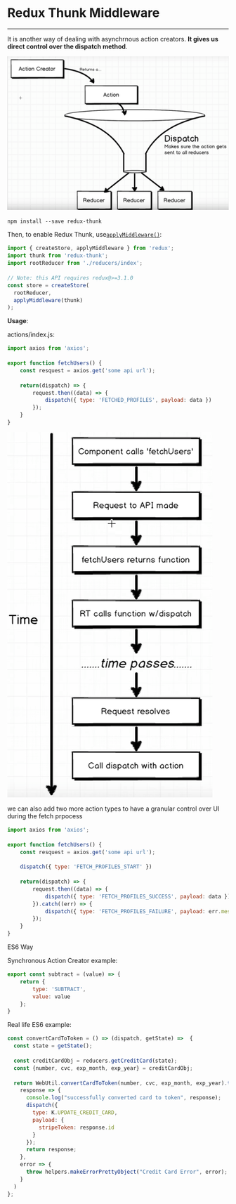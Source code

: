 # Redux Thunk Middleware

---

It is another way of dealing with asynchrnous action creators. **It gives us direct control over the dispatch method**.

![](/assets/dispatch.png)

```
npm install --save redux-thunk
```

Then, to enable Redux Thunk, use[`applyMiddleware()`](http://redux.js.org/docs/api/applyMiddleware.html):

```js
import { createStore, applyMiddleware } from 'redux';
import thunk from 'redux-thunk';
import rootReducer from './reducers/index';

// Note: this API requires redux@>=3.1.0
const store = createStore(
  rootReducer,
  applyMiddleware(thunk)
);
```

**Usage**:

actions/index.js:

```js
import axios from 'axios';

export function fetchUsers() {
    const resquest = axios.get('some api url');

    return(dispatch) => {
        request.then((data) => {
            dispatch({ type: 'FETCHED_PROFILES', payload: data })
        });
    }
}
```

![](/assets/thunk_1.png)

we can also add two more action types to have a granular control over UI during the fetch prpocess

```js
import axios from 'axios';

export function fetchUsers() {
    const resquest = axios.get('some api url');

    dispatch({ type: 'FETCH_PROFILES_START' })

    return(dispatch) => {
        request.then((data) => {
            dispatch({ type: 'FETCH_PROFILES_SUCCESS', payload: data })
        }).catch((err) => {
            dispatch({ type: 'FETCH_PROFILES_FAILURE', payload: err.message })
        });
    }
}
```



ES6 Way 

Synchronous Action Creator example: 

```js
export const subtract = (value) => {
    return {
        type: 'SUBTRACT',
        value: value
    };
}
```

Real life ES6 example: 

```js
const convertCardToToken = () => (dispatch, getState) =>  {
  const state = getState();

  const creditCardObj = reducers.getCreditCard(state);
  const {number, cvc, exp_month, exp_year} = creditCardObj;

  return WebUtil.convertCardToToken(number, cvc, exp_month, exp_year).then(
    response => {
      console.log("successfully converted card to token", response);
      dispatch({
        type: K.UPDATE_CREDIT_CARD,
        payload: {
          stripeToken: response.id
        }
      });
      return response;
    },
    error => {
      throw helpers.makeErrorPrettyObject("Credit Card Error", error);
    }
  )
};
```











